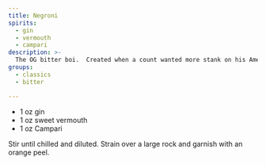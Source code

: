 ```yaml
---
title: Negroni
spirits:
  - gin
  - vermouth
  - campari
description: >-
  The OG bitter boi.  Created when a count wanted more stank on his Americano.  Equal parts gin, vermouth, and campari.
groups:
  - classics
  - bitter

---
```


- 1 oz gin
- 1 oz sweet vermouth
- 1 oz Campari

Stir until chilled and diluted.  Strain over a large rock and garnish with an orange peel.